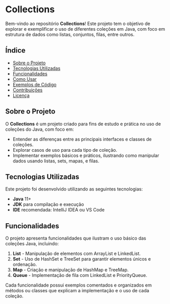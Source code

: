 # Collections

Bem-vindo ao repositório **Collections**! Este projeto tem o objetivo de explorar e exemplificar o uso de diferentes coleções em Java, com foco em estrutura de dados como listas, conjuntos, filas, entre outros.

## Índice
- [Sobre o Projeto](#sobre-o-projeto)
- [Tecnologias Utilizadas](#tecnologias-utilizadas)
- [Funcionalidades](#funcionalidades)
- [Como Usar](#como-usar)
- [Exemplos de Código](#exemplos-de-código)
- [Contribuições](#contribuições)
- [Licença](#licença)

## Sobre o Projeto
O **Collections** é um projeto criado para fins de estudo e prática no uso de coleções do Java, com foco em:
- Entender as diferenças entre as principais interfaces e classes de coleções.
- Explorar casos de uso para cada tipo de coleção.
- Implementar exemplos básicos e práticos, ilustrando como manipular dados usando listas, sets, mapas, e filas.

## Tecnologias Utilizadas
Este projeto foi desenvolvido utilizando as seguintes tecnologias:
- **Java** 11+
- **JDK** para compilação e execução
- **IDE** recomendada: IntelliJ IDEA ou VS Code

## Funcionalidades
O projeto apresenta funcionalidades que ilustram o uso básico das coleções Java, incluindo:
1. **List** - Manipulação de elementos com ArrayList e LinkedList.
2. **Set** - Uso de HashSet e TreeSet para garantir elementos únicos e ordenação.
3. **Map** - Criação e manipulação de HashMap e TreeMap.
4. **Queue** - Implementação de fila com LinkedList e PriorityQueue.

Cada funcionalidade possui exemplos comentados e organizados em métodos ou classes que explicam a implementação e o uso de cada coleção.
